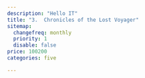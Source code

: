 ```yaml
---
description: "Hello IT"
title: "3.	Chronicles of the Lost Voyager"
sitemap:
  changefreq: monthly
  priority: 1
  disable: false
price: 100200
categories: five

---
```

